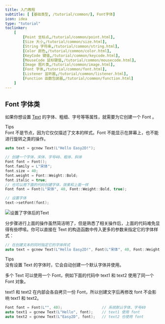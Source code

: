 ```yaml
---
title: 入门教程
subtitle: [ [基础类型, /tutorial/common/], Font字体]
icon: idea
type: "tutorial"
toclinker: 
    [
        [Point 坐标点,/tutorial/common/point.html],
        [Size 大小,/tutorial/common/size.html],
        [String 字符串,/tutorial/common/string.html],
        [Color 颜色,/tutorial/common/color.html],
        [KeyCode 键值,/tutorial/common/keycode.html],
        [MouseCode 鼠标键值,/tutorial/common/mousecode.html],
        [Image 图片类,/tutorial/common/image.html],
        [Font 字体,/tutorial/common/font.html],
        [Listener 监听器,/tutorial/common/listener.html],
        [Function 函数包装器,/tutorial/common/function.html]
    ]
---
```


## Font 字体类

如果你想设置 [Text](/tutorial/node/text.html) 的字体、粗细、字号等等属性，就需要为它创建一个 Font 。

<div class="ui info message"><div class="header">Tips </div>
Font 不是节点，因为它仅仅描述了文本的样式。Font 不能显示在屏幕上，也不能进行旋转之类的操作。
</div>

```cpp
auto text = gcnew Text(L"Hello Easy2D!");

// 创建一个字体，宋体、字号40、粗体、斜体
Font font = Font();
font.family = L"宋体";
font.size = 40;
font.weight = Font::Weight::Bold;
font.italic = true;
// 也可以用下面的代码创建字体，效果和上面一样
Font font = Font(L"宋体", 40, Font::Weight::Bold, true);

// 设置字体
text->setFont(font);
```

![设置了字体后的Text](/assets/images/tutorial/font1.png)

分步骤进行上面的操作虽然简洁明了，但是熟悉了相关操作后，上面的代码难免显得有些啰嗦。你可以直接在 Text 的构造函数中传入更多的参数来指定它的字体样式：

```cpp
// 在创建文本的同时指定它的字体样式
auto text = gcnew Text(L"Hello Easy2D!", Font(L"宋体", 40, Font::Weight::Bold));
```

<div class="ui info message"><div class="header">Tips </div>
没有设置 Text 的字体时，它会自动创建一个默认字体并使用。
</div>

多个 Text 可以使用一个 Font，例如下面的代码中 text1 和 text2 使用了同一个 Font 对象。

text1 和 text2 在内部会各自拷贝一份 Font，所以创建文字后再修改 font 不会影响 text1 和 text2。

```cpp
Font font = Font(L"", 40);                  // 系统默认字体、字号40
auto text1 = gcnew Text(L"Hello", font);    // text1 使用 font
auto text2 = gcnew Text(L"Easy2D", font);   // text2 也使用 font
```
